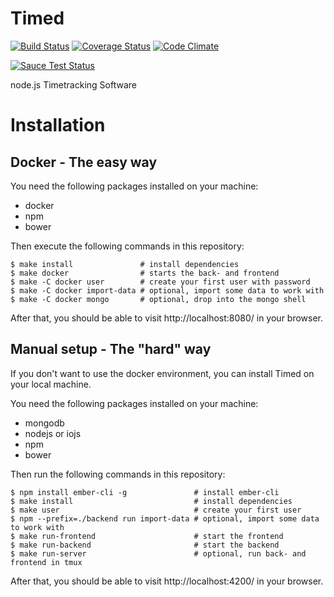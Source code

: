 Timed
=====

[![Build Status](https://travis-ci.org/topaxi/timed.svg)](https://travis-ci.org/topaxi/timed)
[![Coverage Status](https://coveralls.io/repos/topaxi/timed/badge.svg?branch=master)](https://coveralls.io/r/topaxi/timed?branch=master)
[![Code Climate](https://codeclimate.com/github/topaxi/timed/badges/gpa.svg)](https://codeclimate.com/github/topaxi/timed)

[![Sauce Test Status](https://saucelabs.com/browser-matrix/timed.svg)](https://saucelabs.com/u/timed)

node.js Timetracking Software

Installation
============

Docker - The easy way
----------------------

You need the following packages installed on your machine:

- docker
- npm
- bower

Then execute the following commands in this repository:

```shell
$ make install               # install dependencies
$ make docker                # starts the back- and frontend
$ make -C docker user        # create your first user with password
$ make -C docker import-data # optional, import some data to work with
$ make -C docker mongo       # optional, drop into the mongo shell
```

After that, you should be able to visit http://localhost:8080/ in your browser.

Manual setup - The "hard" way
-----------------------------

If you don't want to use the docker environment, you can install
Timed on your local machine.

You need the following packages installed on your machine:

- mongodb
- nodejs or iojs
- npm
- bower

Then run the following commands in this repository:

```shell
$ npm install ember-cli -g               # install ember-cli
$ make install                           # install dependencies
$ make user                              # create your first user
$ npm --prefix=./backend run import-data # optional, import some data to work with
$ make run-frontend                      # start the frontend
$ make run-backend                       # start the backend
$ make run-server                        # optional, run back- and frontend in tmux
```

After that, you should be able to visit http://localhost:4200/ in your browser.
